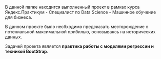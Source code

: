 В данной папке находится выполненный проект в рамках курса Яндекс.Практикум - Специалист по Data Science - Машинное обучение для бизнеса.

В данном проекте было необходимо предсказать месторождение с потениальной максимальной прибилью, основываясь на исторических данных.

Задачей проекта является **практика работы с моделями регрессии и техникой BootStrap**.
